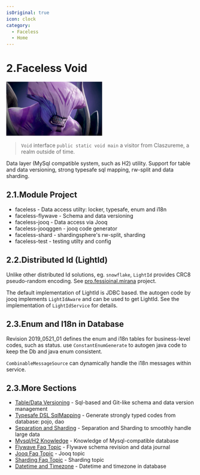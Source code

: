 ```yaml
---
isOriginal: true
icon: clock
category:
  - Faceless
  - Home
---
```


# 2.Faceless Void

![faceless_void](/faceless_icon.png)

> `Void` interface `public static void main`
> a visitor from Claszureme, a realm outside of time.

Data layer (MySql compatible system, such as H2) utility. Support for table and data versioning,
strong typesafe sql mapping, rw-split and data sharding.

## 2.1.Module Project

* faceless - Data access utilty: locker, typesafe, enum and i18n
* faceless-flywave - Schema and data versioning
* faceless-jooq - Data access via Jooq
* faceless-jooqggen - jooq code generator
* faceless-shard - shardingsphere's rw-split, sharding
* faceless-test - testing utilty and config

## 2.2.Distributed Id (LightId)

Unlike other distributed Id solutions, eg. `snowflake`, `LightId` provides CRC8 pseudo-random encoding.
See [pro.fessioinal.mirana](https://github.com/trydofor/professional-mirana) project.

The default implementation of LightId is JDBC based. the autogen code by jooq implements `LightIdAware`
and can be used to get LightId. See the implementation of `LightIdService` for details.

## 2.3.Enum and I18n in Database

Revision 2019_0521_01 defines the enum and i18n tables for business-level codes, such as status.
use `ConstantEnumGenerate` to autogen java code to keep the Db and java enum consistent.

`CombinableMessageSource` can dynamically handle the i18n messages within service.

## 2.3.More Sections

* [Table/Data Versioning](./2a-flywave.md) -  Sql-based and Git-like schema and data version management
* [Typesafe DSL SqlMapping](./2b-jooq.md) - Generate strongly typed codes from database: pojo, dao
* [Separation and Sharding](./2c-shard.md) - Separation and Sharding to smoothly handle large data
* [Mysql/H2 Knowledge](./2d-mysql-h2.md) - Knowledge of Mysql-compatible database
* [Flywave Faq Topic](./2e-qa-flywave.md) - Flywave schema revision and data journal
* [Jooq Faq Topic](./2f-qa-jooq.md) - Jooq topic
* [Sharding Faq Topic](./2g-qa-shard.md) - Sharding topic
* [Datetime and Timezone](./2h-time-zone.md) - Datetime and timezone in database
